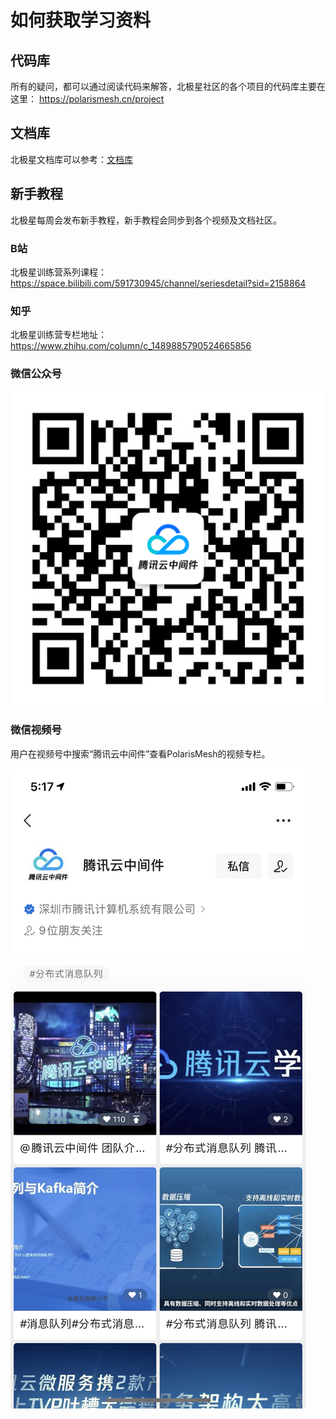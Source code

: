 # 如何获取学习资料

## 代码库

所有的疑问，都可以通过阅读代码来解答，北极星社区的各个项目的代码库主要在这里：
https://polarismesh.cn/project

## 文档库

北极星文档库可以参考：[文档库](https://polarismesh.cn/zh/doc/简介/北极星是什么.html#北极星是什么)

## 新手教程

北极星每周会发布新手教程，新手教程会同步到各个视频及文档社区。

### B站

北极星训练营系列课程：https://space.bilibili.com/591730945/channel/seriesdetail?sid=2158864

### 知乎

北极星训练营专栏地址：https://www.zhihu.com/column/c_1489885790524665856

### 微信公众号

![](pic/public.png)

### 微信视频号

用户在视频号中搜索“腾讯云中间件”查看PolarisMesh的视频专栏。

![](pic/video.jpg)